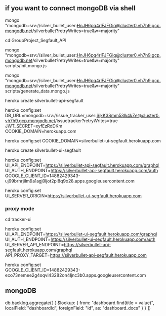 # 

## if you want to connect mongoDB via shell
mongo "mongodb+srv://silver_bullet_user:HnJH6pq4rlFJFGiq@cluster0.vh7h9.gcp.mongodb.net/silverbullet?retryWrites=true&w=majority"

cd GroupProject_Segfault_API

mongo "mongodb+srv://silver_bullet_user:HnJH6pq4rlFJFGiq@cluster0.vh7h9.gcp.mongodb.net/silverbullet?retryWrites=true&w=majority" scripts/init.mongo.js

mongo "mongodb+srv://silver_bullet_user:HnJH6pq4rlFJFGiq@cluster0.vh7h9.gcp.mongodb.net/silverbullet?retryWrites=true&w=majority" scripts/generate_data.mongo.js


heroku create silverbullet-api-segfault


heroku config:set \
DB_URL=mongodb+srv://issue_tracker_user:SjkK3Smm53Ik4kZe@cluster0.vh7h9.gcp.mongodb.net/issuetracker?retryWrites=true \
JWT_SECRET=xyfEzRdDKm \
COOKIE_DOMAIN=herokuapp.com


heroku config:set COOKIE_DOMAIN=silverbullet-ui-segfault.herokuapp.com

heroku create silverbullet-ui-segfault

heroku config:set \
UI_API_ENDPOINT=https://silverbullet-api-segfault.herokuapp.com/graphql \
UI_AUTH_ENDPOINT=https://silverbullet-api-segfault.herokuapp.com/auth \
GOOGLE_CLIENT_ID=14882429343-uj99brhrjilm9a1agj0ljot2pi8q9o28.apps.googleusercontent.com

heroku config:set \
UI_SERVER_ORIGIN=https://silverbullet-ui-segfault.herokuapp.com



### proxy mode
cd tracker-ui

heroku config:set \
UI_API_ENDPOINT=https://silverbullet-ui-segfault.herokuapp.com/graphql \
UI_AUTH_ENDPOINT=https://silverbullet-ui-segfault.herokuapp.com/auth \
UI_SERVER_API_ENDPOINT=https://silverbullet-api-segfault.herokuapp.com/graphql \
API_PROXY_TARGET=https://silverbullet-api-segfault.herokuapp.com



heroku config:set \
GOOGLE_CLIENT_ID=14882429343-eco73nemee2g4oqvi43282on4ljnc3b0.apps.googleusercontent.com




## mongoDB
db.backlog.aggregate([
  {
    $lookup:
      {
        from: "dashboard.find(title = value)",
        localField: "dashboardId",
        foreignField: "id",
        as: "dashboard_docs"
      }
  }
])

